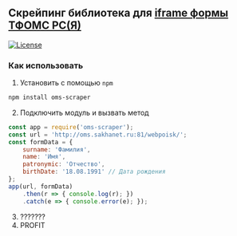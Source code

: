 ## Скрейпинг библиотека для [iframe формы ТФОМС РС(Я)](http://oms.sakhanet.ru:81/webpoisk/)

[![License](https://img.shields.io/badge/license-MIT-blue.svg)](LICENSE)

### Как использовать

1. Установить с помощью `npm`
```bash
npm install oms-scraper
```
2. Подключить модуль и вызвать метод
```javascript
const app = require('oms-scraper');
const url = 'http://oms.sakhanet.ru:81/webpoisk/';
const formData = {
    surname: 'Фамилия',
    name: 'Имя',
    patronymic: 'Отчество',
    birthDate: '18.08.1991' // Дата рождения
};
app(url, formData)
    .then(r => { console.log(r); })
    .catch(e => { console.error(e); });
```
3. ???????
4. PROFIT